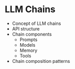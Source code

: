 <script>
// Empty script to enable runes mode
</script>

# LLM Chains

- Concept of LLM chains
- API structure
- Chain components
  - Prompts
  - Models
  - Memory
  - Tools
- Chain composition patterns
